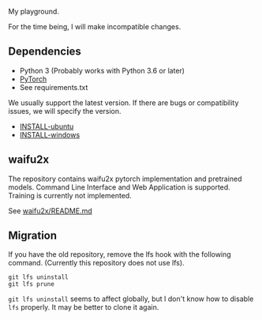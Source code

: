 My playground.

For the time being, I will make incompatible changes.

## Dependencies

- Python 3 (Probably works with Python 3.6 or later)
- [PyTorch](https://pytorch.org/get-started/locally/)
- See requirements.txt

We usually support the latest version. If there are bugs or compatibility issues, we will specify the version.

- [INSTALL-ubuntu](INSTALL-ubuntu.md)
- [INSTALL-windows](INSTALL-windows.md)

## waifu2x

The repository contains waifu2x pytorch implementation and pretrained models.
Command Line Interface and Web Application is supported. Training is currently not implemented.

See [waifu2x/README.md](waifu2x/README.md)

## Migration

If you have the old repository, remove the lfs hook with the following command.
(Currently this repository does not use lfs).

```
git lfs uninstall
git lfs prune
```

`git lfs uninstall` seems to affect globally, but I don't know how to disable `lfs` properly.
It may be better to clone it again.
